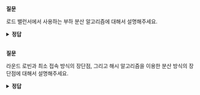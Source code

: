 **질문** 

<!-- 무조건 공백 -->
로드 밸런서에서 사용하는 부하 분산 알고리즘에 대해서 설명해주세요.
<!-- 무조건 공백 -->
<details>
<summary><b>정답</b></summary>
<!-- summary 아래 한칸 공백 두어야함 -->
<!-- 무조건 한칸 공백 아래에 두고 정답 입력 -->

- 라운드 로빈: 현재 구성된 장비에 부하를 순차적으로 분산함. 총 누적 세션 수는 동일하지만 활성화된 세션 수는 달라질 수 있음
- 최소 접속 방식: 현재 구성된 장비 중에 가장 활성화된 세션 수가 적은 장비로 부하를 분산함
- 가중치 기반 라운드 로빈: 라운드 로빈 방식과 동일하지만 각 장비에 가중치를 두어 가중치가 높은 장비에 부하를 더 많이 분산함. 처리 용량이 다른 서버에 부하를 분산하기 위한 분산 알고리즘.
- 가중치 기반 최소 접속 방식: 최소 접속 방식과 동일하지만 각 장비에 가중치를 부여해 가중치가 높은 장비에 부하를 더 많이 분산함. 처리 용량이 다른 서버에 부하를 분산하기 위한 분산 알고리즘
- 해시: 해시 알고리즘을 이용한 분산

</details>

<br>

**질문** 

<!-- 무조건 공백 -->
라운드 로빈과 최소 접속 방식의 장단점, 
그리고 해시 알고리즘을 이용한 분산 방식의 장단점에 대해서 설명해주세요.
<!-- 무조건 공백 -->
<details>
<summary><b>정답</b></summary>
<!-- summary 아래 한칸 공백 두어야함 -->
<!-- 무조건 한칸 공백 아래에 두고 정답 입력 -->

라운드 로빈이나 최소 접속 방식은 부하를 비교적 비슷한 비율로 분산시킬 수 있다는 장점이 있지만 동일한 출발지에서 로드 밸런서를 거친 서비스 요청이 처음에 분산된 서버와 그 다음 요청이 분산된 서버가 달라질 수 있어 각 서버에서 세션을 유지해야 하는 서비스는 정상적으로 서비스되지 않습니다.

해시 방식은 알고리즘으로 계산한 값으로 서비스를 분산하므로 항상 동일한 장비로 서비스가 분산됩니다. 즉, 세션을 유지해야 하는 서비스에 적합한 분산 방식입니다. 하지만 알고리즘의 결괏값이 특정한 값으로 치우치면 부하 분산 비율이 한쪽으로 치우칠 수도 있습니다.

</details>

<br>
